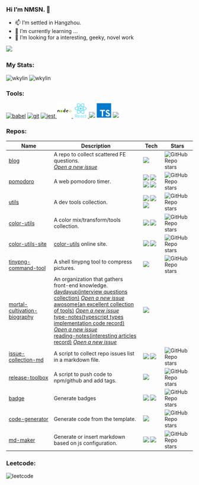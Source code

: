 ### Hi I’m NMSN. 👋

- 📫 I’m settled in Hangzhou.
- 🌱 I’m currently learning ...
- 🤔 I’m looking for a interesting, geeky, novel work

![](https://komarev.com/ghpvc/?username=nmsn)

### My Stats:

<div>
  <img width="340px" height="156" src="https://github-readme-stats-jfuqtjvje-nmsn.vercel.app/api/top-langs?username=nmsn&show_icons=true&locale=en&layout=compact" alt="wkylin" />
  <img  width="400px" src="https://github-readme-stats-jfuqtjvje-nmsn.vercel.app/api?username=nmsn&show_icons=true&locale=en" alt="wkylin" />
</div>

### Tools:

<p align="left">
  <a href="https://babeljs.io/" target="_blank"> <img src="https://www.vectorlogo.zone/logos/babeljs/babeljs-icon.svg" alt="babel" width="40" height="40"/></a>
  <a href="https://git-scm.com/" target="_blank"> <img src="https://www.vectorlogo.zone/logos/git-scm/git-scm-icon.svg" alt="git" width="40" height="40"/></a>
  <a href="https://jestjs.io" target="_blank"> <img src="https://www.vectorlogo.zone/logos/jestjsio/jestjsio-icon.svg" alt="jest" width="40" height="40"/> </a> 
  <a href="https://nodejs.org" target="_blank"> <img src="https://raw.githubusercontent.com/devicons/devicon/master/icons/nodejs/nodejs-original-wordmark.svg" alt="nodejs" width="40" height="40"/> </a>
  <a href="https://reactjs.org/" target="_blank"> <img src="https://raw.githubusercontent.com/devicons/devicon/master/icons/react/react-original-wordmark.svg" alt="react" width="40" height="40"/> </a>
  <a href="https://redux.js.org" target="_blank"><img width="40" src="https://cdn.jsdelivr.net/gh/devicons/devicon/icons/nextjs/nextjs-original.svg" /></a>
  <a href="https://www.typescriptlang.org/" target="_blank"><img src="https://raw.githubusercontent.com/devicons/devicon/master/icons/typescript/typescript-original.svg" alt="typescript" width="40" height="40"/></a> <a href="https://webpack.js.org" target="_blank"> <img src="https://cdn.jsdelivr.net/gh/devicons/devicon/icons/webpack/webpack-original.svg" width="40"/></a>
</p>

### Repos:

| Name                                                                                     | Description                                                                                                                                                                                                                                                                                                                                                                                                                                                                                                                                                                                                                                                                                                                                                                                                                                                                                            | Tech                                                                                                                                                                                                                                                                                                                                                                                                                      | Stars                                                                               |
| ---------------------------------------------------------------------------------------- | ------------------------------------------------------------------------------------------------------------------------------------------------------------------------------------------------------------------------------------------------------------------------------------------------------------------------------------------------------------------------------------------------------------------------------------------------------------------------------------------------------------------------------------------------------------------------------------------------------------------------------------------------------------------------------------------------------------------------------------------------------------------------------------------------------------------------------------------------------------------------------------------------------ | ------------------------------------------------------------------------------------------------------------------------------------------------------------------------------------------------------------------------------------------------------------------------------------------------------------------------------------------------------------------------------------------------------------------------- | ----------------------------------------------------------------------------------- |
| [blog](https://github.com/nmsn/blog)                                                     | A repo to collect scattered FE questions.<br/>_[Open a new issue](https://github.com/nmsn/blog/issues/new)_                                                                                                                                                                                                                                                                                                                                                                                                                                                                                                                                                                                                                                                                                                                                                                                            | <img src="https://img.shields.io/badge/-Markdown-000000?logo=Markdown&logoColor=white&style=flat" />                                                                                                                                                                                                                                                                                                                      | ![GitHub Repo stars](https://img.shields.io/github/stars/nmsn/blog)                 |
| [pomodoro](https://github.com/nmsn/pomodoro)                                             | A web pomodoro timer.                                                                                                                                                                                                                                                                                                                                                                                                                                                                                                                                                                                                                                                                                                                                                                                                                                                                                  | <img src="https://img.shields.io/badge/-Next.js-000000?logo=Next.js&logoColor=white&style=flat" /> <img src="https://img.shields.io/badge/-TypeScript-3178C6?logo=TypeScript&logoColor=white&style=flat" /> <img src="https://img.shields.io/badge/-Tailwind CSS-06B6D4?logo=Tailwind%20CSS&logoColor=white&style=flat" /> <img src="https://img.shields.io/badge/-Redux-764ABC?logo=Redux&logoColor=white&style=flat" /> | ![GitHub Repo stars](https://img.shields.io/github/stars/nmsn/pomodoro)             |
| [utils](https://github.com/nmsn/utils)                                                   | A dev tools collection.                                                                                                                                                                                                                                                                                                                                                                                                                                                                                                                                                                                                                                                                                                                                                                                                                                                                                | <img src="https://img.shields.io/badge/-React-61DAFB?logo=React&logoColor=white&style=flat" /> <img src="https://img.shields.io/badge/-TypeScript-3178C6?logo=TypeScript&logoColor=white&style=flat" /> <img src="https://img.shields.io/badge/-Jest-C21325?logo=Jest&logoColor=white&style=flat" />                                                                                                                      | ![GitHub Repo stars](https://img.shields.io/github/stars/nmsn/utils)                |
| [color-utils](https://github.com/nmsn/color-utils)                                       | A color mix/transform/tools collection.                                                                                                                                                                                                                                                                                                                                                                                                                                                                                                                                                                                                                                                                                                                                                                                                                                                                | <img src="https://img.shields.io/badge/-TypeScript-3178C6?logo=TypeScript&logoColor=white&style=flat" /> <img src="https://img.shields.io/badge/-Jest-C21325?logo=Jest&logoColor=white&style=flat" />                                                                                                                                                                                                                     | ![GitHub Repo stars](https://img.shields.io/github/stars/nmsn/color-utils)          |
| [color-utils-site](https://github.com/nmsn/color-utils-site)                             | [color-utils](https://github.com/nmsn/color-utils) online site.                                                                                                                                                                                                                                                                                                                                                                                                                                                                                                                                                                                                                                                                                                                                                                                                                                        | <img src="https://img.shields.io/badge/-Next.js-000000?logo=Next.js&logoColor=white&style=flat" /> <img src="https://img.shields.io/badge/-StyledComponents-DB7093?logo=styled-components&logoColor=white&style=flat" />                                                                                                                                                                                                  | ![GitHub Repo stars](https://img.shields.io/github/stars/nmsn/color-utils-site)     |
| [tinypng-command-tool](https://github.com/nmsn/tinypng-command-tool/blob/main/README.md) | A shell tinypng tool to compress pictures.                                                                                                                                                                                                                                                                                                                                                                                                                                                                                                                                                                                                                                                                                                                                                                                                                                                             | <img src="https://img.shields.io/badge/-Node.js-339933?logo=Node.js&logoColor=white&style=flat" />                                                                                                                                                                                                                                                                                                                        | ![GitHub Repo stars](https://img.shields.io/github/stars/nmsn/tinypng-command-tool) |
| [mortal-cultivation-biography](https://github.com/mortal-cultivation-biography)          | An organization that gathers front-end knowledge.<br/>[daydayup(interview questions collection)](https://github.com/mortal-cultivation-biography/daydayup) _[Open a new issue](https://github.com/mortal-cultivation-biography/daydayup/issues/new)_<br/>[awosome(an excellent collection of tools)](https://github.com/mortal-cultivation-biography/awosome) _[Open a new issue](https://github.com/mortal-cultivation-biography/awosome/issues/new)_<br/>[type-notes(typescript types implementation code record)](https://github.com/mortal-cultivation-biography/type-notes) _[Open a new issue](https://github.com/mortal-cultivation-biography/type-challenges-notes/issues/new)_<br/>[reading-notes(interesting articles record)](https://github.com/mortal-cultivation-biography/reading-notes) _[Open a new issue](https://github.com/mortal-cultivation-biography/reading-notes/issues/new)_ | <img src="https://img.shields.io/badge/-Markdown-000000?logo=Markdown&logoColor=white&style=flat" />                                                                                                                                                                                                                                                                                                                      |                                                                                     |
| [issue-collection-md](https://github.com/nmsn/issue-collection-md)                       | A script to collect repo issues list in a markdown file.                                                                                                                                                                                                                                                                                                                                                                                                                                                                                                                                                                                                                                                                                                                                                                                                                                               | <img src="https://img.shields.io/badge/-Node.js-339933?logo=Node.js&logoColor=white&style=flat" /> <img src="https://img.shields.io/badge/-Markdown-000000?logo=Markdown&logoColor=white&style=flat" />                                                                                                                                                                                                                   | ![GitHub Repo stars](https://img.shields.io/github/stars/nmsn/issue-collection-md)  |
| [release-toolbox](https://github.com/nmsn/release-toolbox)                               | A script to push code to npm/github and add tags.                                                                                                                                                                                                                                                                                                                                                                                                                                                                                                                                                                                                                                                                                                                                                                                                                                                      | <img src="https://img.shields.io/badge/-Node.js-339933?logo=Node.js&logoColor=white&style=flat" />                                                                                                                                                                                                                                                                                                                        | ![GitHub Repo stars](https://img.shields.io/github/stars/nmsn/release-toolbox)      |
| [badge](https://github.com/nmsn/badge)                                                   | Generate badges                                                                                                                                                                                                                                                                                                                                                                                                                                                                                                                                                                                                                                                                                                                                                                                                                                                                                        | <img src="https://img.shields.io/badge/-Node.js-339933?logo=Node.js&logoColor=white&style=flat" /> <img src="https://img.shields.io/badge/-Markdown-000000?logo=Markdown&logoColor=white&style=flat" />                                                                                                                                                                                                                   | ![GitHub Repo stars](https://img.shields.io/github/stars/nmsn/badge)                |
| [code-generator](https://github.com/nmsn/code-generator)                                 | Generate code from the template.                                                                                                                                                                                                                                                                                                                                                                                                                                                                                                                                                                                                                                                                                                                                                                                                                                                                       | <img src="https://img.shields.io/badge/-Node.js-339933?logo=Node.js&logoColor=white&style=flat" />                                                                                                                                                                                                                                                                                                                        | ![GitHub Repo stars](https://img.shields.io/github/stars/nmsn/code-generator)       |
| [md-maker](https://github.com/nmsn/md-maker)                                             | Generate or insert markdown based on js configuration.                                                                                                                                                                                                                                                                                                                                                                                                                                                                                                                                                                                                                                                                                                                                                                                                                                                 | <img src="https://img.shields.io/badge/-Node.js-339933?logo=Node.js&logoColor=white&style=flat" /> <img src="https://img.shields.io/badge/-Markdown-000000?logo=Markdown&logoColor=white&style=flat" />                                                                                                                                                                                                                   | ![GitHub Repo stars](https://img.shields.io/github/stars/nmsn/md-maker)             |

### Leetcode:

![leetcode](https://leetcode-badge.haozibi.dev/v1cn/chart/submission-calendar/nmsn.svg)

<!--
**nmsn/nmsn** is a ✨ _special_ ✨ repository because its `README.md` (this file) appears on your GitHub profile.

Here are some ideas to get you started:

- 🔭 I’m currently working on ...
- 🌱 I’m currently learning ...
- 👯 I’m looking to collaborate on ...
- 🤔 I’m looking for help with ...
- 💬 Ask me about ...
- 📫 How to reach me: ...
- 😄 Pronouns: ...
- ⚡ Fun fact: ...
-->
